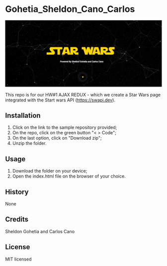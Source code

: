 # Gohetia_Sheldon_Cano_Carlos

![starwars](images/readme-img.jpg)

This repo is for our HW#1 AJAX REDUX - which we create a Star Wars page integrated with the Start wars API (https://swapi.dev).

## Installation

1. Click on the link to the sample repository provided;
2. On the repo, click on the green button "< > Code";
3. On the last option, click on "Download zip";
4. Unzip the folder.

## Usage

1. Download the folder on your device;
2. Open the index.html file on the browser of your choice.

## History

None

## Credits

Sheldon Gohetia and Carlos Cano

## License

MIT licensed
